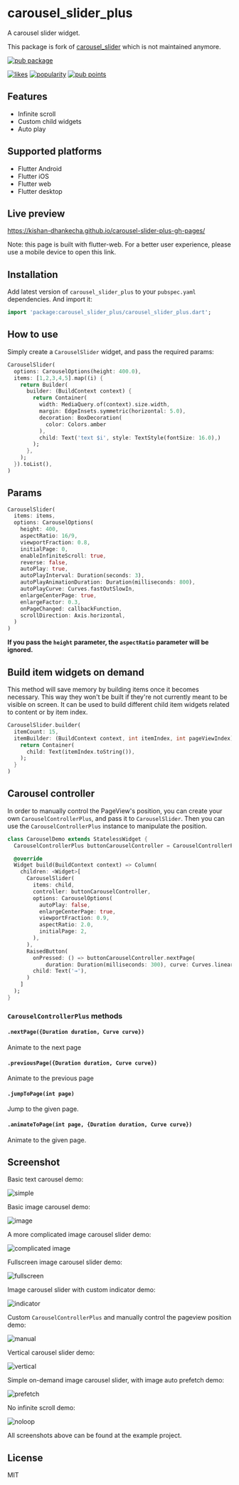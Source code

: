 # carousel_slider_plus

A carousel slider widget.

This package is fork of [carousel_slider](https://pub.dev/packages/carousel_slider) which is not maintained anymore.

[![pub package](https://img.shields.io/pub/v/carousel_slider_plus.svg)](https://pub.dev/packages/carousel_slider_plus)

[![likes](https://img.shields.io/pub/likes/carousel_slider_plus)](https://pub.dev/packages/carousel_slider_plus/score)
[![popularity](https://img.shields.io/pub/popularity/carousel_slider_plus)](https://pub.dev/packages/carousel_slider_plus/score)
[![pub points](https://img.shields.io/pub/points/carousel_slider_plus)](https://pub.dev/packages/carousel_slider_plus/score)

## Features 

* Infinite scroll 
* Custom child widgets
* Auto play

## Supported platforms

* Flutter Android
* Flutter iOS
* Flutter web
* Flutter desktop

## Live preview
https://kishan-dhankecha.github.io/carousel-slider-plus-gh-pages/

Note: this page is built with flutter-web. For a better user experience, please use a mobile device to open this link.

## Installation

Add latest version of `carousel_slider_plus` to your `pubspec.yaml` dependencies. And import it:

```dart
import 'package:carousel_slider_plus/carousel_slider_plus.dart';
```

## How to use

Simply create a `CarouselSlider` widget, and pass the required params:

```dart
CarouselSlider(
  options: CarouselOptions(height: 400.0),
  items: [1,2,3,4,5].map((i) {
    return Builder(
      builder: (BuildContext context) {
        return Container(
          width: MediaQuery.of(context).size.width,
          margin: EdgeInsets.symmetric(horizontal: 5.0),
          decoration: BoxDecoration(
            color: Colors.amber
          ),
          child: Text('text $i', style: TextStyle(fontSize: 16.0),)
        );
      },
    );
  }).toList(),
)
```

## Params

```dart
CarouselSlider(
  items: items,
  options: CarouselOptions(
    height: 400,
    aspectRatio: 16/9,
    viewportFraction: 0.8,
    initialPage: 0,
    enableInfiniteScroll: true,
    reverse: false,
    autoPlay: true,
    autoPlayInterval: Duration(seconds: 3),
    autoPlayAnimationDuration: Duration(milliseconds: 800),
    autoPlayCurve: Curves.fastOutSlowIn,
    enlargeCenterPage: true,
    enlargeFactor: 0.3,
    onPageChanged: callbackFunction,
    scrollDirection: Axis.horizontal,
  )
)
```

**If you pass the `height` parameter, the `aspectRatio` parameter will be ignored.**

## Build item widgets on demand

This method will save memory by building items once it becomes necessary. This way they won't be built if they're not currently meant to be visible on screen.
It can be used to build different child item widgets related to content or by item index.

```dart
CarouselSlider.builder(
  itemCount: 15,
  itemBuilder: (BuildContext context, int itemIndex, int pageViewIndex) {
    return Container(
      child: Text(itemIndex.toString()),
    );
  }
)
```

## Carousel controller

In order to manually control the PageView's position, you can create your own `CarouselControllerPlus`, and pass it to `CarouselSlider`. Then you can use the `CarouselControllerPlus` instance to manipulate the position.

```dart 
class CarouselDemo extends StatelessWidget {
  CarouselControllerPlus buttonCarouselController = CarouselControllerPlus();

  @override
  Widget build(BuildContext context) => Column(
    children: <Widget>[
      CarouselSlider(
        items: child,
        controller: buttonCarouselController,
        options: CarouselOptions(
          autoPlay: false,
          enlargeCenterPage: true,
          viewportFraction: 0.9,
          aspectRatio: 2.0,
          initialPage: 2,
        ),
      ),
      RaisedButton(
        onPressed: () => buttonCarouselController.nextPage(
            duration: Duration(milliseconds: 300), curve: Curves.linear),
        child: Text('→'),
      )
    ]
  );
}
```

### `CarouselControllerPlus` methods

#### `.nextPage({Duration duration, Curve curve})`

Animate to the next page

#### `.previousPage({Duration duration, Curve curve})`

Animate to the previous page

#### `.jumpToPage(int page)`

Jump to the given page.

#### `.animateToPage(int page, {Duration duration, Curve curve})`

Animate to the given page.

## Screenshot

Basic text carousel demo:

![simple](screenshot/basic.gif)

Basic image carousel demo:

![image](screenshot/image.gif)

A more complicated image carousel slider demo:

![complicated image](screenshot/complicated-image.gif)

Fullscreen image carousel slider demo:

![fullscreen](screenshot/fullscreen.gif)

Image carousel slider with custom indicator demo:

![indicator](screenshot/indicator.gif)

Custom `CarouselControllerPlus` and manually control the pageview position demo:

![manual](screenshot/manually.gif)

Vertical carousel slider demo:

![vertical](screenshot/vertical.gif)

Simple on-demand image carousel slider, with image auto prefetch demo:

![prefetch](screenshot/preload.gif)

No infinite scroll demo:

![noloop](screenshot/noloop.gif)

All screenshots above can be found at the example project.

## License

MIT
